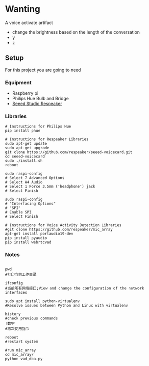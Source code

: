 # Wanting

A voice activate artifact

- change the brightness based on the length of the conversation
- y
- z

## Setup

 For this project you are going to need

### Equipment

* Raspberry pi
* Philips Hue Bulb and Bridge
* [Seeed Studio Respeaker](https://www.amazon.com/seeed-Studio-ReSpeaker-4-Mic-Raspberry/dp/B076SSR1W1)

### Libraries

```Shell
# Instructions for Philips Hue
pip install phue

# Instructions for Respeaker Libraries
sudo apt-get update
sudo apt-get upgrade
git clone https://github.com/respeaker/seeed-voicecard.git
cd seeed-voicecard
sudo ./install.sh
reboot

sudo raspi-config
# Select 7 Advanced Options
# Select A4 Audio
# Select 1 Force 3.5mm ('headphone') jack
# Select Finish

sudo raspi-config
# "Interfacing Options"
# "SPI"
# Enable SPI
# Select Finish

# Instructions for Voice Activity Detection Libraries
#git clone https://github.com/respeaker/mic_array
apt-get install portaudio19-dev
pip install pyaudio
pip install webrtcvad

```

### Notes

```Shell

pwd
#打印当前工作目录

ifconfig
#当前所有网络接口;View and change the configuration of the network interfaces

sudo apt install python-virtualenv
#Resolve issues between Python and Linux with virtualenv

history
#check previous commands
!数字
#再次使用指令

reboot
#restart system

#run mic_array
cd mic_array/
python vad_doa.py
```
